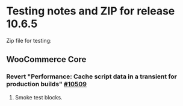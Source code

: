 # Testing notes and ZIP for release 10.6.5

Zip file for testing:

## WooCommerce Core

### Revert "Performance: Cache script data in a transient for production builds" [#10509](https://github.com/woocommerce/woocommerce-blocks/pull/10509)

1. Smoke test blocks.

